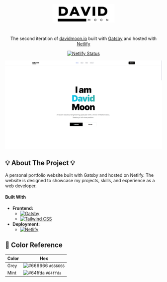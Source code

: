 <br></br>
<div align="center" >
  <img alt="Logo" src="https://raw.githubusercontent.com/Oruomai/davidmoon.io-gatsby/main/src/images/logos.png" width="200" />
</div>
<h1 align="center">
</h1>
</p>

<p align="center">
  The second iteration of <a href="https://davidmoon.io" target="_blank">davidmoon.io</a> built with <a href="https://www.gatsbyjs.org/" target="_blank">Gatsby</a> and hosted with <a href="https://www.netlify.com/" target="_blank">Netlify</a>
</p>

<p align="center">
  <a href="https://app.netlify.com/sites/davidmoon/deploys" target="_blank">
    <img src="https://api.netlify.com/api/v1/badges/1963b488-7b78-48c9-9e2d-6fb5e47ab3af/deploy-status" alt="Netlify Status" />
  </a>
</p>

![demo](https://raw.githubusercontent.com/Oruomai/davidmoon.io-gatsby/main/src/images/portfolio.png)
## 💡 About The Project 💡
A personal portfolio website built with Gatsby and hosted on Netlify. The website is designed to showcase my projects, skills, and experience as a web developer.

#### Built With

- **Frontend:**
  - [![Gatsby](https://img.shields.io/badge/-Gatsby-purple?style=flat-square&logo=gatsby&logoColor=white)](https://www.gatsbyjs.com/)
  - [![Tailwind CSS](https://img.shields.io/badge/-Tailwind%20CSS-blue?style=flat-square&logo=tailwind-css&logoColor=white)](https://tailwindcss.com/)
- **Deployment:**
  - [![Netlify](https://img.shields.io/badge/-Netlify-black?style=flat-square&logo=netlify&logoColor=white)](https://www.netlify.com/)

## 🎨 Color Reference

| Color          | Hex                                                                |
| -------------- | ------------------------------------------------------------------ |
| Grey           | ![#666666](https://via.placeholder.com/10/666666?text=+) `#666666` |
| Mint		     | ![#64ffda](https://via.placeholder.com/10/64ffda?text=+) `#64ffda` |